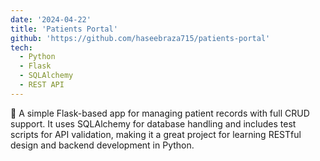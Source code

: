 ```yaml
---
date: '2024-04-22'
title: 'Patients Portal'
github: 'https://github.com/haseebraza715/patients-portal'
tech:
  - Python
  - Flask
  - SQLAlchemy
  - REST API
---
```


🏥 A simple Flask-based app for managing patient records with full CRUD support. It uses SQLAlchemy for database handling and includes test scripts for API validation, making it a great project for learning RESTful design and backend development in Python.

